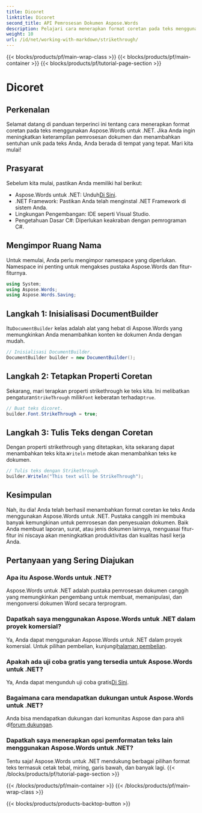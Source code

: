 ```yaml
---
title: Dicoret
linktitle: Dicoret
second_title: API Pemrosesan Dokumen Aspose.Words
description: Pelajari cara menerapkan format coretan pada teks menggunakan Aspose.Words untuk .NET dengan panduan langkah demi langkah kami. Tingkatkan keterampilan pemrosesan dokumen Anda.
weight: 10
url: /id/net/working-with-markdown/strikethrough/
---
```


{{< blocks/products/pf/main-wrap-class >}}
{{< blocks/products/pf/main-container >}}
{{< blocks/products/pf/tutorial-page-section >}}

# Dicoret

## Perkenalan

Selamat datang di panduan terperinci ini tentang cara menerapkan format coretan pada teks menggunakan Aspose.Words untuk .NET. Jika Anda ingin meningkatkan keterampilan pemrosesan dokumen dan menambahkan sentuhan unik pada teks Anda, Anda berada di tempat yang tepat. Mari kita mulai!

## Prasyarat

Sebelum kita mulai, pastikan Anda memiliki hal berikut:

-  Aspose.Words untuk .NET: Unduh[Di Sini](https://releases.aspose.com/words/net/).
- .NET Framework: Pastikan Anda telah menginstal .NET Framework di sistem Anda.
- Lingkungan Pengembangan: IDE seperti Visual Studio.
- Pengetahuan Dasar C#: Diperlukan keakraban dengan pemrograman C#.

## Mengimpor Ruang Nama

Untuk memulai, Anda perlu mengimpor namespace yang diperlukan. Namespace ini penting untuk mengakses pustaka Aspose.Words dan fitur-fiturnya.

```csharp
using System;
using Aspose.Words;
using Aspose.Words.Saving;
```

## Langkah 1: Inisialisasi DocumentBuilder

 Itu`DocumentBuilder` kelas adalah alat yang hebat di Aspose.Words yang memungkinkan Anda menambahkan konten ke dokumen Anda dengan mudah.

```csharp
// Inisialisasi DocumentBuilder.
DocumentBuilder builder = new DocumentBuilder();
```

## Langkah 2: Tetapkan Properti Coretan

Sekarang, mari terapkan properti strikethrough ke teks kita. Ini melibatkan pengaturan`StrikeThrough` milik`Font` keberatan terhadap`true`.

```csharp
// Buat teks dicoret.
builder.Font.StrikeThrough = true;
```

## Langkah 3: Tulis Teks dengan Coretan

 Dengan properti strikethrough yang ditetapkan, kita sekarang dapat menambahkan teks kita.`Writeln` metode akan menambahkan teks ke dokumen.

```csharp
// Tulis teks dengan Strikethrough.
builder.Writeln("This text will be StrikeThrough");
```

## Kesimpulan

Nah, itu dia! Anda telah berhasil menambahkan format coretan ke teks Anda menggunakan Aspose.Words untuk .NET. Pustaka canggih ini membuka banyak kemungkinan untuk pemrosesan dan penyesuaian dokumen. Baik Anda membuat laporan, surat, atau jenis dokumen lainnya, menguasai fitur-fitur ini niscaya akan meningkatkan produktivitas dan kualitas hasil kerja Anda.

## Pertanyaan yang Sering Diajukan

### Apa itu Aspose.Words untuk .NET?
Aspose.Words untuk .NET adalah pustaka pemrosesan dokumen canggih yang memungkinkan pengembang untuk membuat, memanipulasi, dan mengonversi dokumen Word secara terprogram.

### Dapatkah saya menggunakan Aspose.Words untuk .NET dalam proyek komersial?
 Ya, Anda dapat menggunakan Aspose.Words untuk .NET dalam proyek komersial. Untuk pilihan pembelian, kunjungi[halaman pembelian](https://purchase.aspose.com/buy).

### Apakah ada uji coba gratis yang tersedia untuk Aspose.Words untuk .NET?
 Ya, Anda dapat mengunduh uji coba gratis[Di Sini](https://releases.aspose.com/).

### Bagaimana cara mendapatkan dukungan untuk Aspose.Words untuk .NET?
Anda bisa mendapatkan dukungan dari komunitas Aspose dan para ahli di[forum dukungan](https://forum.aspose.com/c/words/8).

### Dapatkah saya menerapkan opsi pemformatan teks lain menggunakan Aspose.Words untuk .NET?
Tentu saja! Aspose.Words untuk .NET mendukung berbagai pilihan format teks termasuk cetak tebal, miring, garis bawah, dan banyak lagi.
{{< /blocks/products/pf/tutorial-page-section >}}

{{< /blocks/products/pf/main-container >}}
{{< /blocks/products/pf/main-wrap-class >}}

{{< blocks/products/products-backtop-button >}}
